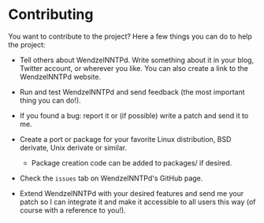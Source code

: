Contributing
============

You want to contribute to the project? Here a few things you can do
to help the project:

- Tell others about WendzelNNTPd. Write something about it in your
  blog, Twitter account, or wherever you like. You can also create
  a link to the WendzelNNTPd website.

- Run and test WendzelNNTPd and send feedback (the most important
  thing you can do!).

- If you found a bug: report it or (if possible) write a patch and
  send it to me.

- Create a port or package for your favorite Linux distribution, BSD
  derivate, Unix derivate or similar.
	- Package creation code can be added to packages/ if desired.

- Check the `issues` tab on WendzelNNTPd's GitHub page.

- Extend WendzelNNTPd with your desired features and send me your
  patch so I can integrate it and make it accessible to all users this
  way (of course with a reference to you!).
